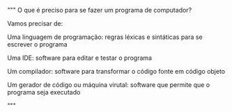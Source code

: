 """
O que é preciso para se fazer um programa de computador?


Vamos precisar de:

Uma linguagem de programação: regras léxicas e sintáticas para se escrever o programa

Uma IDE: software para editar e testar o programa

Um compilador: software para transformar o código fonte em código objeto

Um gerador de código ou máquina virutal: software que permite que o programa seja executado


"""